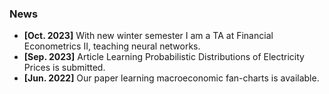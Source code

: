 <!-- <h1 id="news"></h1> -->
<!-- <h2 style="margin: 60px 0px -15px;">News</h2> -->
<!-- <h2>News</h2> -->
### News

- **[Oct. 2023]** With new winter semester I am a TA at Financial Econometrics II, teaching neural networks.
- **[Sep. 2023]** Article Learning Probabilistic Distributions of Electricity Prices is submitted.
- **[Jun. 2022]** Our paper learning macroeconomic fan-charts is available.
